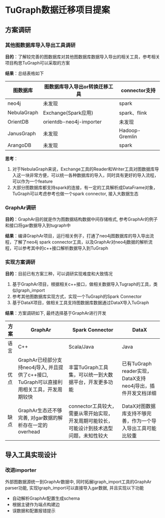 # TuGraph数据迁移项目提案

## 方案调研

### 其他图数据库导入导出工具调研

**目的**：了解较完善的图数据库对其他图数据库数据导入导出的相关工具，参考相关项目构思TuGraph可以采取的方案

**结果**：总结表格如下

| 图数据库    | 图数据库导入导出or转换迁移工具 | connector支持  |
| ----------- | ------------------------------ | -------------- |
| neo4j       | 未发现                         | spark          |
| NebulaGraph | Exchange(Spark应用)            | spark、flink   |
| OrientDB    | orientdb-neo4j-importer        | 未发现         |
| JanusGraph  | 未发现                         | Hadoop-Gremlin |
| ArangoDB    | 未发现                         | spark          |

**思考**：

1. 对于NebulaGraph来说，Exchange工具的Reader和Writer工具对图数据库导入这一块非常方便，可以统一各种数据库的导入，同时具有更好的导入流程，可以作为一个feature
2. 大部分图数据库都支持spark的连接，有一定的工具解析成DataFrame对象，TuGraph可以考虑参考也做一个spark connector, 接入大数据生态

### GraphAr调研

**目的**：GraphAr目的就是作为图数据结构数据中间存储格式, 参考GraphAr的例子和接口将gar数据导入到tugraph中

**结果**：编译GraphAr项目，运行相关例子，打通了neo4j图数据库的导入导出流程，了解了neo4j spark connector工具，以及GraphAr对neo4j数据的解析流程，可以参考其中的c++接口解析数据导入到TuGraph

### 实现方案调研

**目的**：目前已有方案三种，可以调研实现难度和大致情况

1. 基于GraphAr项目，根据相关c++接口，做相关数据导入Tugraph的工具，类似lgraph_import
2. 参考其他图数据库实现方式，实现一个TuGraph的Spark Connector
3. 基于DataX项目，做相关工具支持图数据库数据通过DataX导入TuGraph

**结果**：方案调研如下, 最终选择基于GraphAr进行开发

| 方案 | GraphAr                                                                                    | Spark Connector                                                                           | DataX                                                        |
| ---- | ------------------------------------------------------------------------------------------ | ----------------------------------------------------------------------------------------- | ------------------------------------------------------------ |
| 语言 | C++                                                                                        | Scala/Java                                                                                | Java                                                         |
| 优点 | GraphAr已经部分支持neo4j导入, 并且提供了c++接口, TuGraph可以直接利用相关工具，开发周期较快 | 丰富TuGraph工具集，可以统一到大数据平台，开发更多功能                                     | 已有TuGraph reader实现，DataX支持neo4j导出，插件开发文档详细 |
| 缺点 | GraphAr生态还不够完善, 对gar数据的解析存在一定的overhead                                   | connector工具较大，需要从零开始实现，开发周期可能较长，可能设计到技术选型问题，未知性较大 | DataX对图数据库支持不够完善，作为一个导入导出工具可能比较重  |

## 导入工具实现设计

### 改进importer

外部图数据源统一到GraphAr数据中, 同时拓展lgraph_import工具的GraphAr parser功能, 实现lgraph_import可以直接导入gar数据, 并且实现以下功能

- 自动解析GraphAr配置生成schema
- 根据主键作为端点构建边
- 误数据和配置报错提示
